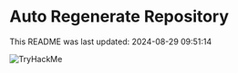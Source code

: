 # Auto Regenerate Repository

This README was last updated: 2024-08-29 09:51:14

 ![TryHackMe](https://tryhackme.com/badge/533634)